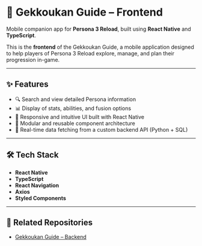 # 📱 Gekkoukan Guide – Frontend

Mobile companion app for **Persona 3 Reload**, built using **React Native** and **TypeScript**.

This is the **frontend** of the Gekkoukan Guide, a mobile application designed to help players of Persona 3 Reload explore, manage, and plan their progression in-game.

---

## ✨ Features

- 🔍 Search and view detailed Persona information
- 📊 Display of stats, abilities, and fusion options
- 📱 Responsive and intuitive UI built with React Native
- 🧩 Modular and reusable component architecture
- 🔗 Real-time data fetching from a custom backend API (Python + SQL)

---

## 🛠️ Tech Stack

- **React Native**
- **TypeScript**
- **React Navigation**
- **Axios**
- **Styled Components**

---

## 🔗 Related Repositories

- [Gekkoukan Guide – Backend](https://github.com/Antonio-jb/Gekkoukan_Guide_Back)
